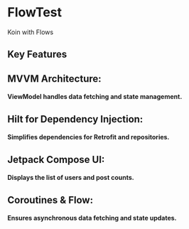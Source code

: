 # FlowTest
 Koin with Flows
 
## Key Features

## MVVM Architecture:
#### ViewModel handles data fetching and state management.

## Hilt for Dependency Injection:
#### Simplifies dependencies for Retrofit and repositories.

## Jetpack Compose UI:
#### Displays the list of users and post counts.

## Coroutines & Flow:
#### Ensures asynchronous data fetching and state updates.
